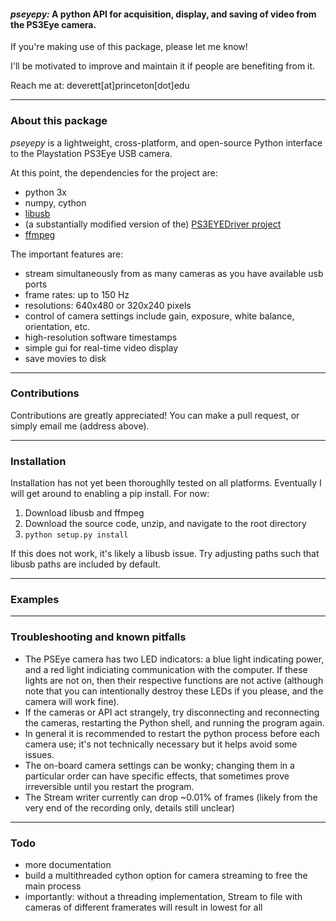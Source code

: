 #### *pseyepy:* A python API for acquisition, display, and saving of video from the PS3Eye camera.

If you're making use of this package, please let me know! 

I'll be motivated to improve and maintain it if people are benefiting from it.

Reach me at: deverett[at]princeton[dot]edu

----------------------
### About this package

*pseyepy* is a lightweight, cross-platform, and open-source Python interface to the Playstation PS3Eye USB camera.

At this point, the dependencies for the project are:
  * python 3x
  * numpy, cython
  * [libusb](http://libusb.info/)
  * (a substantially modified version of the) [PS3EYEDriver project](https://github.com/inspirit/PS3EYEDriver)
  * [ffmpeg](https://www.ffmpeg.org/)

The important features are:
  * stream simultaneously from as many cameras as you have available usb ports
  * frame rates: up to 150 Hz
  * resolutions: 640x480 or 320x240 pixels 
  * control of camera settings include gain, exposure, white balance, orientation, etc.
  * high-resolution software timestamps  
  * simple gui for real-time video display 
  * save movies to disk

-----------------
### Contributions

Contributions are greatly appreciated! You can make a pull request, or simply email me (address above).

----------------
### Installation

Installation has not yet been thoroughlly tested on all platforms. Eventually I will get around to enabling a pip install. For now:

1. Download libusb and ffmpeg
2. Download the source code, unzip, and navigate to the root directory
3. `python setup.py install`

If this does not work, it's likely a libusb issue. Try adjusting paths such that libusb paths are included by default.

------------
### Examples

---------------------------------------
### Troubleshooting and known pitfalls

  * The PSEye camera has two LED indicators: a blue light indicating power, and a red light indiciating communication with the computer. If these lights are not on, then their respective functions are not active (although note that you can intentionally destroy these LEDs if you please, and the camera will work fine).
  * If the cameras or API act strangely, try disconnecting and reconnecting the cameras, restarting the Python shell, and running the program again.
  * In general it is recommended to restart the python process before each camera use; it's not technically necessary but it helps avoid some issues.
  * The on-board camera settings can be wonky; changing them in a particular order can have specific effects, that sometimes prove irreversible until you restart the program.
  * The Stream writer currently can drop ~0.01% of frames (likely from the very end of the recording only, details still unclear)

---------
### Todo

  * more documentation
  * build a multithreaded cython option for camera streaming to free the main process
  * importantly: without a threading implementation, Stream to file with cameras of different framerates will result in lowest for all
